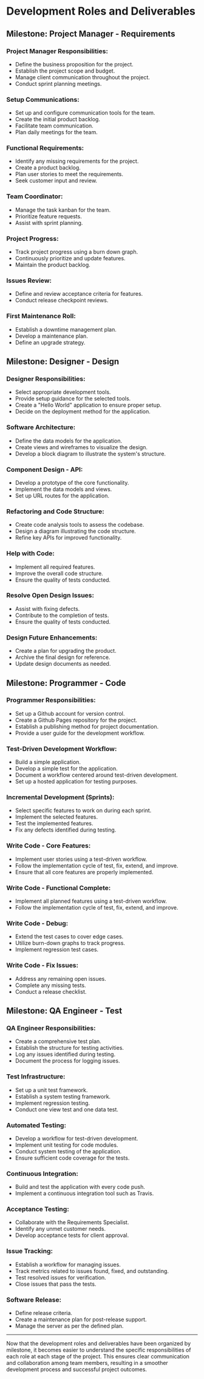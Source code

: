 # Development Roles and Deliverables

## Milestone: Project Manager - Requirements

### Project Manager Responsibilities:
- Define the business proposition for the project.
- Establish the project scope and budget.
- Manage client communication throughout the project.
- Conduct sprint planning meetings.

### Setup Communications:
- Set up and configure communication tools for the team.
- Create the initial product backlog.
- Facilitate team communication.
- Plan daily meetings for the team.

### Functional Requirements:
- Identify any missing requirements for the project.
- Create a product backlog.
- Plan user stories to meet the requirements.
- Seek customer input and review.

### Team Coordinator:
- Manage the task kanban for the team.
- Prioritize feature requests.
- Assist with sprint planning.

### Project Progress:
- Track project progress using a burn down graph.
- Continuously prioritize and update features.
- Maintain the product backlog.

### Issues Review:
- Define and review acceptance criteria for features.
- Conduct release checkpoint reviews.

### First Maintenance Roll:
- Establish a downtime management plan.
- Develop a maintenance plan.
- Define an upgrade strategy.

## Milestone: Designer - Design

### Designer Responsibilities:
- Select appropriate development tools.
- Provide setup guidance for the selected tools.
- Create a "Hello World" application to ensure proper setup.
- Decide on the deployment method for the application.

### Software Architecture:
- Define the data models for the application.
- Create views and wireframes to visualize the design.
- Develop a block diagram to illustrate the system's structure.

### Component Design - API:
- Develop a prototype of the core functionality.
- Implement the data models and views.
- Set up URL routes for the application.

### Refactoring and Code Structure:
- Create code analysis tools to assess the codebase.
- Design a diagram illustrating the code structure.
- Refine key APIs for improved functionality.

### Help with Code:
- Implement all required features.
- Improve the overall code structure.
- Ensure the quality of tests conducted.

### Resolve Open Design Issues:
- Assist with fixing defects.
- Contribute to the completion of tests.
- Ensure the quality of tests conducted.

### Design Future Enhancements:
- Create a plan for upgrading the product.
- Archive the final design for reference.
- Update design documents as needed.

## Milestone: Programmer - Code

### Programmer Responsibilities:
- Set up a Github account for version control.
- Create a Github Pages repository for the project.
- Establish a publishing method for project documentation.
- Provide a user guide for the development workflow.

### Test-Driven Development Workflow:
- Build a simple application.
- Develop a simple test for the application.
- Document a workflow centered around test-driven development.
- Set up a hosted application for testing purposes.

### Incremental Development (Sprints):
- Select specific features to work on during each sprint.
- Implement the selected features.
- Test the implemented features.
- Fix any defects identified during testing.

### Write Code - Core Features:
- Implement user stories using a test-driven workflow.
- Follow the implementation cycle of test, fix, extend, and improve.
- Ensure that all core features are properly implemented.

### Write Code - Functional Complete:
- Implement all planned features using a test-driven workflow.
- Follow the implementation cycle of test, fix, extend, and improve.

### Write Code - Debug:
- Extend the test cases to cover edge cases.
- Utilize burn-down graphs to track progress.
- Implement regression test cases.

### Write Code - Fix Issues:
- Address any remaining open issues.
- Complete any missing tests.
- Conduct a release checklist.

## Milestone: QA Engineer - Test

### QA Engineer Responsibilities:
- Create a comprehensive test plan.
- Establish the structure for testing activities.
- Log any issues identified during testing.
- Document the process for logging issues.

### Test Infrastructure:
- Set up a unit test framework.
- Establish a system testing framework.
- Implement regression testing.
- Conduct one view test and one data test.

### Automated Testing:
- Develop a workflow for test-driven development.
- Implement unit testing for code modules.
- Conduct system testing of the application.
- Ensure sufficient code coverage for the tests.

### Continuous Integration:
- Build and test the application with every code push.
- Implement a continuous integration tool such as Travis.

### Acceptance Testing:
- Collaborate with the Requirements Specialist.
- Identify any unmet customer needs.
- Develop acceptance tests for client approval.

### Issue Tracking:
- Establish a workflow for managing issues.
- Track metrics related to issues found, fixed, and outstanding.
- Test resolved issues for verification.
- Close issues that pass the tests.

### Software Release:
- Define release criteria.
- Create a maintenance plan for post-release support.
- Manage the server as per the defined plan.

---

Now that the development roles and deliverables have been organized by milestone, it becomes easier to understand the specific responsibilities of each role at each stage of the project. This ensures clear communication and collaboration among team members, resulting in a smoother development process and successful project outcomes.